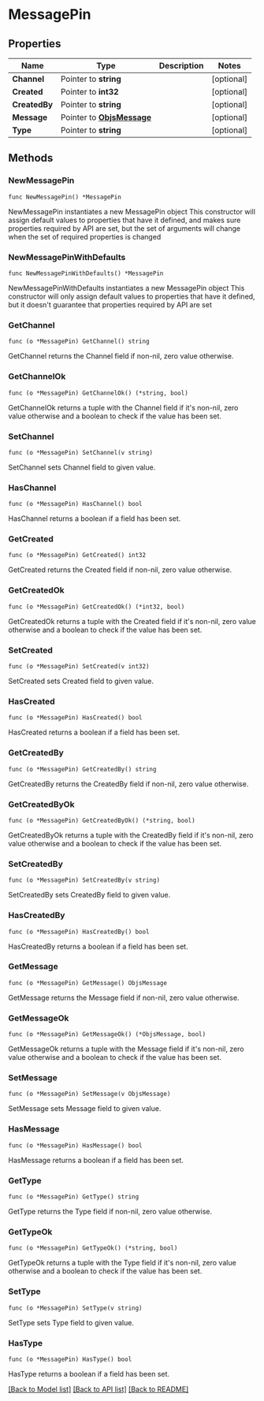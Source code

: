 # MessagePin

## Properties

Name | Type | Description | Notes
------------ | ------------- | ------------- | -------------
**Channel** | Pointer to **string** |  | [optional] 
**Created** | Pointer to **int32** |  | [optional] 
**CreatedBy** | Pointer to **string** |  | [optional] 
**Message** | Pointer to [**ObjsMessage**](ObjsMessage.md) |  | [optional] 
**Type** | Pointer to **string** |  | [optional] 

## Methods

### NewMessagePin

`func NewMessagePin() *MessagePin`

NewMessagePin instantiates a new MessagePin object
This constructor will assign default values to properties that have it defined,
and makes sure properties required by API are set, but the set of arguments
will change when the set of required properties is changed

### NewMessagePinWithDefaults

`func NewMessagePinWithDefaults() *MessagePin`

NewMessagePinWithDefaults instantiates a new MessagePin object
This constructor will only assign default values to properties that have it defined,
but it doesn't guarantee that properties required by API are set

### GetChannel

`func (o *MessagePin) GetChannel() string`

GetChannel returns the Channel field if non-nil, zero value otherwise.

### GetChannelOk

`func (o *MessagePin) GetChannelOk() (*string, bool)`

GetChannelOk returns a tuple with the Channel field if it's non-nil, zero value otherwise
and a boolean to check if the value has been set.

### SetChannel

`func (o *MessagePin) SetChannel(v string)`

SetChannel sets Channel field to given value.

### HasChannel

`func (o *MessagePin) HasChannel() bool`

HasChannel returns a boolean if a field has been set.

### GetCreated

`func (o *MessagePin) GetCreated() int32`

GetCreated returns the Created field if non-nil, zero value otherwise.

### GetCreatedOk

`func (o *MessagePin) GetCreatedOk() (*int32, bool)`

GetCreatedOk returns a tuple with the Created field if it's non-nil, zero value otherwise
and a boolean to check if the value has been set.

### SetCreated

`func (o *MessagePin) SetCreated(v int32)`

SetCreated sets Created field to given value.

### HasCreated

`func (o *MessagePin) HasCreated() bool`

HasCreated returns a boolean if a field has been set.

### GetCreatedBy

`func (o *MessagePin) GetCreatedBy() string`

GetCreatedBy returns the CreatedBy field if non-nil, zero value otherwise.

### GetCreatedByOk

`func (o *MessagePin) GetCreatedByOk() (*string, bool)`

GetCreatedByOk returns a tuple with the CreatedBy field if it's non-nil, zero value otherwise
and a boolean to check if the value has been set.

### SetCreatedBy

`func (o *MessagePin) SetCreatedBy(v string)`

SetCreatedBy sets CreatedBy field to given value.

### HasCreatedBy

`func (o *MessagePin) HasCreatedBy() bool`

HasCreatedBy returns a boolean if a field has been set.

### GetMessage

`func (o *MessagePin) GetMessage() ObjsMessage`

GetMessage returns the Message field if non-nil, zero value otherwise.

### GetMessageOk

`func (o *MessagePin) GetMessageOk() (*ObjsMessage, bool)`

GetMessageOk returns a tuple with the Message field if it's non-nil, zero value otherwise
and a boolean to check if the value has been set.

### SetMessage

`func (o *MessagePin) SetMessage(v ObjsMessage)`

SetMessage sets Message field to given value.

### HasMessage

`func (o *MessagePin) HasMessage() bool`

HasMessage returns a boolean if a field has been set.

### GetType

`func (o *MessagePin) GetType() string`

GetType returns the Type field if non-nil, zero value otherwise.

### GetTypeOk

`func (o *MessagePin) GetTypeOk() (*string, bool)`

GetTypeOk returns a tuple with the Type field if it's non-nil, zero value otherwise
and a boolean to check if the value has been set.

### SetType

`func (o *MessagePin) SetType(v string)`

SetType sets Type field to given value.

### HasType

`func (o *MessagePin) HasType() bool`

HasType returns a boolean if a field has been set.


[[Back to Model list]](../README.md#documentation-for-models) [[Back to API list]](../README.md#documentation-for-api-endpoints) [[Back to README]](../README.md)


